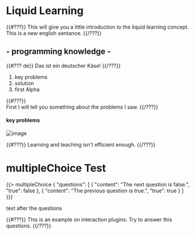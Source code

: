 # Liquid Learning

{{#???}}
This will give you a little introduction to the liquid learning concept.
This is a new english sentance.
{{/???}}

## - programming knowledge -
{{#??? de}}
Das ist ein deutscher Käse!
{{/???}}

1. key problems                                                                 
2. solution                                                                     
3. first Alpha                                                                  
                                                                                 
{{#???}}                                                                                                     
First I will tell you something about the problems I saw.
{{/???}}

#### key problems
![image](http://i.imgur.com/QL1vGjK.jpg)

{{#???}}
Learning and teaching isn't efficient enough.
{{/???}}


# multipleChoice Test

{{> multipleChoice {
	"questions": [
    	{ "content": "The next question is false.", "true": false },
    	{ "content": "The previous question is true.", "true": true }
    ]
}}}

text after the questions

{{#???}}
This is an example on interaction plugins. 
Try to answer this questions.
{{/???}}
